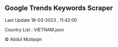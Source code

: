 

## Google Trends Keywords Scraper 
 
Last Update 18-03-2023 , 11:42:00

Country List :
VIETNAM.json



© Abdul Muttaqin 
